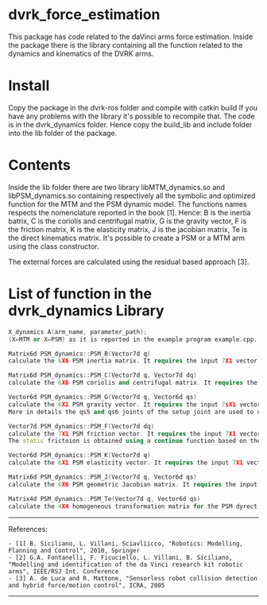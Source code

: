 # dvrk_force_estimation
This package has code related to the daVinci arms force estimation.
Inside the package there is the library containing all the function related to the dynamics and kinematics of the DVRK arms. 

# Install
Copy the package in the dvrk-ros folder and compile with catkin build
If you have any problems with the library it's possible to recompile that. The code is in the dvrk_dynamics folder. Hence copy the build_lib and include folder into the lib folder of the package.

# Contents
Inside the lib folder there are two library libMTM_dynamics.so and libPSM_dynamics.so containing respectively all the symbolic and optimized function for the MTM and the PSM dynamic model. 
The functions names respects the nomenclature reported in the book [1]. Hence: B is the inertia batrix, C is the coriolis and centrifugal matrix, G is the gravity vector, F is the friction matrix, K is the elasticity matrix, J is the jacobian matrix, Te is the direct kinematics matrix. 
It's possible to create a PSM or a MTM arm using the class constructor.

The external forces are calculated using the residual based approach [3]. 

# List of function in the dvrk_dynamics Library

```C++
X_dynamics A(arm_name, parameter_path); 
(X=MTM or X=PSM) as it is reported in the example program example.cpp.
```

```C++
Matrix6d PSM_dynamics::PSM_B(Vector7d q) 
calculate the 6X6 PSM inertia matrix. It requires the input 7X1 vector q of the joint position.
```

```C++
Matrix6d PSM_dynamics::PSM_C(Vector7d q, Vector7d dq) 
calculate the 6X6 PSM coriolis and centrifugal matrix. It requires the input 7X1 vector q of the joint position and the 7X1 vector dq of the joint velocities.
```

```C++
Vector6d PSM_dynamics::PSM_G(Vector7d q, Vector6d qs)
calculate the 6X1 PSM gravity vector. It requires the input 7sX1 vector q of the joint position and the 6X1 vector of the setup joint positions. 
More in details the qs5 and qs6 joints of the setup joint are used to change the gravity effect qhen the setup joints are not to the zero position. 
```

```C++
Vector7d PSM_dynamics::PSM_F(Vector7d dq) 
calculate the 7X1 PSM friction vector. It requires the input 7X1 vector dq of the joint velocities. The friction is calculated as a sum of viscous and static friction taking into account also the coupling due to the tendon driving mechanism.
The static frictoion is obtained using a continue function based on the hyperbolic tangent tanh(.) [2]. 
```

```C++
Vector6d PSM_dynamics::PSM_K(Vector7d q) 
calculate the 6X1 PSM elasticity vector. It requires the input 7X1 vector d of the joint positions [2].
```

```C++
Matrix6d PSM_dynamics::PSM_J(Vector7d q, Vector6d qs) 
calculate the 6X6 PSM geometric Jacobian matrix. It requires the input 7X1 vector d of the joint positions and the 6X1 vector of the setup joint positions.
```

```C++
Matrix4d PSM_dynamics::PSM_Te(Vector7d q, Vector6d qs) 
calculate the 4X4 homogeneous transformation matrix for the PSM dyrect kinematics. It requires the input 7X1 vector d of the joint positions and the 6X1 vector of the setup joint positions.
```
---
References:

	- [1] B. Siciliano, L. Villani, Sciavlìicco, "Robotics: Modelling, Planning and Control", 2010, Springer
	- [2] G.A. Fontanelli, F. Ficuciello, L. Villani, B. Siciliano, "Modelling and identification of the da Vinci research kit robotic arms", IEEE/RSJ Int. Conference 
	- [3] A. de Luca and R. Mattone, "Sensorless robot collision detection and hybrid force/motion control", ICRA, 2005 
---
